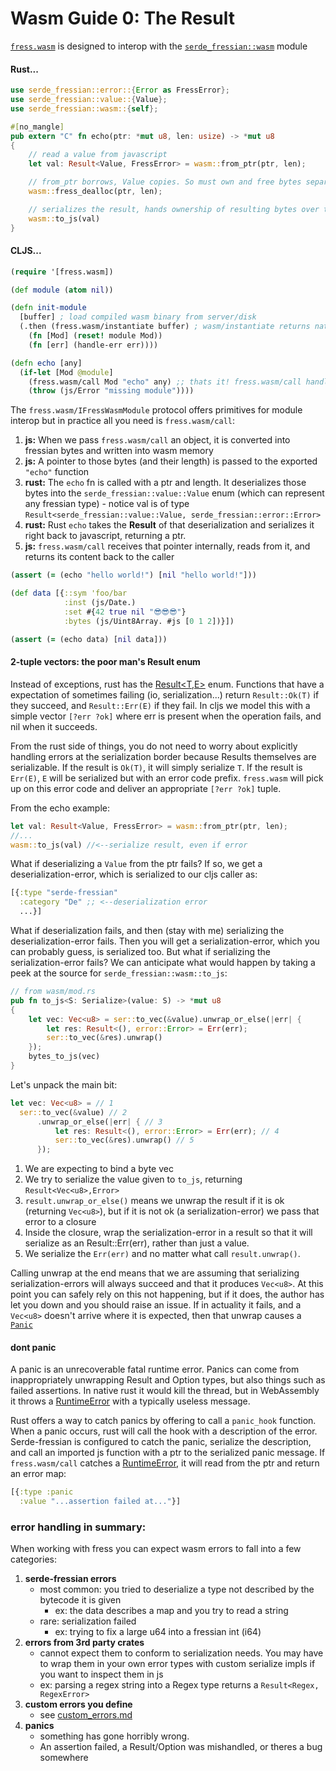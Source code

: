 # Wasm Guide 0: The Result
[`fress.wasm`](https://github.com/pkpkpk/fress/blob/master/src/main/cljs/fress/wasm.cljs) is designed to interop with the [`serde_fressian::wasm`](https://github.com/pkpkpk/serde-fressian/blob/master/src/wasm/mod.rs) module


#### Rust...
```rust
use serde_fressian::error::{Error as FressError};
use serde_fressian::value::{Value};
use serde_fressian::wasm::{self};

#[no_mangle]
pub extern "C" fn echo(ptr: *mut u8, len: usize) -> *mut u8
{
    // read a value from javascript
    let val: Result<Value, FressError> = wasm::from_ptr(ptr, len);

    // from_ptr borrows, Value copies. So must own and free bytes separately.
    wasm::fress_dealloc(ptr, len);

    // serializes the result, hands ownership of resulting bytes over to js
    wasm::to_js(val)
}
```
#### CLJS...

```Clojure
(require '[fress.wasm])

(def module (atom nil))

(defn init-module
  [buffer] ; load compiled wasm binary from server/disk
  (.then (fress.wasm/instantiate buffer) ; wasm/instantiate returns native promise
    (fn [Mod] (reset! module Mod))
    (fn [err] (handle-err err))))

(defn echo [any]
  (if-let [Mod @module]
    (fress.wasm/call Mod "echo" any) ;; thats it! fress.wasm/call handles pointers for you.
    (throw (js/Error "missing module"))))
```

The `fress.wasm/IFressWasmModule` protocol offers primitives for module interop but in practice all you need is `fress.wasm/call`:

  1. __js:__ When we pass `fress.wasm/call` an object, it is converted into fressian bytes and written into wasm memory
  2. __js:__ A pointer to those bytes (and their length) is passed to the exported `"echo"` function
  3. __rust:__ The `echo` fn is called with a ptr and length. It deserializes those bytes into the `serde_fressian::value::Value` enum (which can represent any fressian type)
    - notice val is of type `Result<serde_fressian::value::Value, serde_fressian::error::Error>`
  4. __rust:__ Rust `echo` takes the __Result__ of that deserialization and serializes it right back to javascript, returning a ptr.
  5. __js:__ `fress.wasm/call` receives that pointer internally, reads from it, and returns its content back to the caller

```clojure
(assert (= (echo "hello world!") [nil "hello world!"]))

(def data [{::sym 'foo/bar
            :inst (js/Date.)
            :set #{42 true nil "😎😎😎"}
            :bytes (js/Uint8Array. #js [0 1 2])}])

(assert (= (echo data) [nil data]))
```


#### 2-tuple vectors: the poor man's Result enum
Instead of exceptions, rust has the [Result&lt;T,E&gt;][Result] enum. Functions that have a expectation of sometimes failing (io, serialization...) return `Result::Ok(T)` if they succeed, and `Result::Err(E)` if they fail. In cljs we model this with a simple vector `[?err ?ok]` where err is present when the operation fails, and nil when it succeeds.

From the rust side of things, you do not need to worry about explicitly handling errors at the serialization border because Results themselves are serializable. If the result is `Ok(T)`, it will simply serialize `T`. If the result is `Err(E)`, `E` will be serialized but with an error code prefix. `fress.wasm` will pick up on this error code and deliver an appropriate `[?err ?ok]` tuple.  

From the echo example:

```rust
let val: Result<Value, FressError> = wasm::from_ptr(ptr, len);
//...
wasm::to_js(val) //<--serialize result, even if error
```

What if deserializing a `Value` from the ptr fails? If so, we get a deserialization-error, which is serialized to our cljs caller as:

```clojure
[{:type "serde-fressian"
  :category "De" ;; <--deserialization error
  ...}]
```

What if deserialization fails, and then (stay with me) serializing the deserialization-error fails. Then you will get a serialization-error, which you can probably guess, is serialized too. But what if serializing the serialization-error fails? We can anticipate what would happen by taking a peek at the source for `serde_fressian::wasm::to_js`:

```rust
// from wasm/mod.rs
pub fn to_js<S: Serialize>(value: S) -> *mut u8
{
    let vec: Vec<u8> = ser::to_vec(&value).unwrap_or_else(|err| {
        let res: Result<(), error::Error> = Err(err);
        ser::to_vec(&res).unwrap()
    });
    bytes_to_js(vec)
}
```

Let's unpack the main bit:

```rust
let vec: Vec<u8> = // 1
  ser::to_vec(&value) // 2
      .unwrap_or_else(|err| { // 3
          let res: Result<(), error::Error> = Err(err); // 4
          ser::to_vec(&res).unwrap() // 5
      });
```
1. We are expecting to bind a byte vec
2. We try to serialize the value given to `to_js`, returning `Result<Vec<u8>,Error>`
3. `result.unwrap_or_else()` means we unwrap the result if it is ok (returning `Vec<u8>`), but if it is not ok (a serialization-error) we pass that error to a closure
4. Inside the closure, wrap the serialization-error in a result so that it will serialize as an Result::Err(err), rather than just a value.
5. We serialize the `Err(err)` and no matter what call `result.unwrap()`.

Calling unwrap at the end means that we are assuming that serializing serialization-errors will always succeed and that it produces `Vec<u8>`. At this point you can safely rely on this not happening, but if it does, the author has let you down and you should raise an issue. If in actuality it fails, and a `Vec<u8>` doesn't arrive where it is expected, then that unwrap causes a [`Panic`][Panic]



#### dont panic
A panic is an unrecoverable fatal runtime error. Panics can come from inappropriately unwrapping Result and Option types, but also things such as failed assertions. In native rust it would kill the thread, but in WebAssembly it throws a [RuntimeError][Runtime] with a typically useless message.

Rust offers a way to catch panics by offering to call a `panic_hook` function. When a panic occurs, rust will call the hook with a description of the error. Serde-fressian is configured to catch the panic, serialize the description, and call an imported js function with a ptr to the serialized panic message. If `fress.wasm/call` catches a [RuntimeError][Runtime], it will read from the ptr and return an error map:

```clojure
[{:type :panic
  :value "...assertion failed at..."}]
```

### error handling in summary:

When working with fress you can expect wasm errors to fall into a few categories:
  1. __serde-fressian errors__
     - most common: you tried to deserialize a type not described by the bytecode it is given
       - ex: the data describes a map and you try to read a string
     - rare: serialization failed
       - ex: trying to fix a large u64 into a fressian int (i64)
  2. __errors from 3rd party crates__
     - cannot expect them to conform to serialization needs. You may have to wrap them in your own error types with custom serialize impls if you want to inspect them in js
     - ex: parsing a regex string into a Regex type returns a `Result<Regex, RegexError>`
  3. __custom errors you define__
     - see [custom_errors.md](custom_errors.md)
  4. __panics__
     - something has gone horribly wrong.
     - An assertion failed, a Result/Option was mishandled, or theres a bug somewhere

[serde-fressian]: https://github.com/pkpkpk/serde-fressian
[Result]: https://doc.rust-lang.org/std/result
[Panic]: https://doc.rust-lang.org/std/panic
[Runtime]: https://developer.mozilla.org/en-US/docs/Web/JavaScript/Reference/Global_Objects/WebAssembly/RuntimeError

